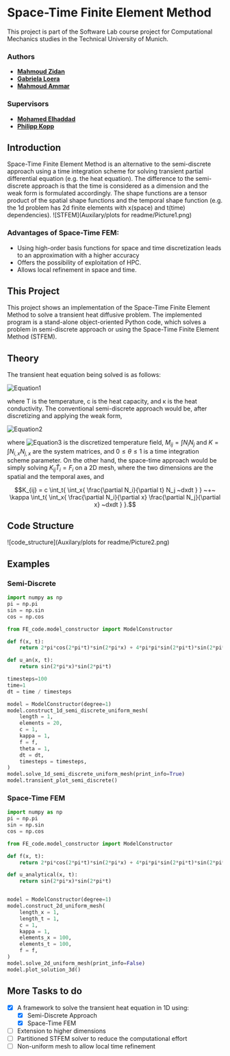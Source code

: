 # Space-Time Finite Element Method
This project is part of the Software Lab course project for Computational
Mechanics studies in the Technical University of Munich.

### Authors
* **[Mahmoud Zidan](https://gitlab.lrz.de/ga53zaf)**
* **[Gabriela Loera](https://gitlab.lrz.de/ga86zax)**
* **[Mahmoud Ammar](https://github.com/MahmoudAmmar-96)**

### Supervisors
* **[Mohamed Elhaddad](https://gitlab.lrz.de/ga73gix)**
* **[Philipp Kopp](https://gitlab.lrz.de/ga49sos)**

## Introduction
Space-Time Finite Element Method is an alternative to the semi-discrete
approach using a time integration scheme for solving transient partial
differential equation (e.g. the heat equation). The difference to the semi-discrete
approach is that the time is considered as a dimension and the weak form
is formulated accordingly. The shape functions are a tensor product of the
spatial shape functions and the temporal shape function (e.g. the 1d problem
has 2d finite elements with x(space) and t(time) dependencies).
![STFEM](Auxilary/plots for readme/Picture1.png)

### Advantages of Space-Time FEM:
* Using high-order basis functions for space and time discretization leads to an approximation with a higher accuracy
* Offers the possibility of exploitation of HPC.
* Allows local refinement in space and time.

## This Project
This project shows an implementation of the Space-Time Finite Element Method to solve a transient heat diffusive problem. The implemented program is a stand-alone object-oriented Python code, which solves a problem in semi-discrete approach or using the Space-Time Finite Element Method (STFEM).

## Theory
The transient heat equation being solved is as follows:

![Equation1](https://latex.codecogs.com/svg.latex?\frac{\partial&space;T}{\partial&space;t}&space;-&space;\kappa&space;\frac{\partial^2&space;T}{\partial&space;x^2}&space;=&space;f(x,t))

where T is the temperature, c is the heat capacity, and κ is the heat conductivity. The conventional semi-discrete approach would be, after discretizing and applying the weak form,

![Equation2](https://latex.codecogs.com/svg.latex?\left(&space;\frac{c}{\Delta&space;t}&space;M_{ij}&space;&plus;&space;\theta&space;K_{ij}&space;\right)&space;\hat{T}_i^{k&plus;1}&space;=&space;\left(&space;\frac{c}{\Delta&space;t}&space;M_{ij}&space;-&space;(1-\theta)K_{ij}&space;\right)&space;\hat{T}_i^k&space;&plus;&space;(1&space;-&space;\theta)&space;f_i^k&space;&plus;&space;\theta&space;f_i^{k&plus;1},)

where ![Equation3](https://latex.codecogs.com/svg.latex?T^k&space;=&space;\sum^{dofs}{N_i&space;\hat{T}_i^k}) is the discretized temperature field, $`M_{ij}=\int{N_i N_j}`$ and $`K=\int{N_{i,x} N_{j,x}}`$ are the system matrices, and $`0 \leq \theta \leq 1`$ is a time integration scheme parameter. On the other hand, the space-time approach would be simply solving $`K_{ij} \hat{T}_i = F_i`$ on a 2D mesh, where the two dimensions are the spatial and the temporal axes, and
```math
K_{ij} = c \int_t{ \int_x{ \frac{\partial N_i}{\partial t} N_j ~dxdt } } ~+~ \kappa \int_t{ \int_x{ \frac{\partial N_i}{\partial x} \frac{\partial N_j}{\partial x} ~dxdt } }.
```

## Code Structure
![code_structure](Auxilary/plots for readme/Picture2.png)

## Examples
### Semi-Discrete
```python
import numpy as np
pi = np.pi
sin = np.sin
cos = np.cos

from FE_code.model_constructor import ModelConstructor

def f(x, t):
    return 2*pi*cos(2*pi*t)*sin(2*pi*x) + 4*pi*pi*sin(2*pi*t)*sin(2*pi*x)

def u_an(x, t):
    return sin(2*pi*x)*sin(2*pi*t)

timesteps=100
time=1
dt = time / timesteps

model = ModelConstructor(degree=1)
model.construct_1d_semi_discrete_uniform_mesh(
    length = 1,
    elements = 20,
    c = 1,
    kappa = 1,
    f = f,
    theta = 1,
    dt = dt,
    timesteps = timesteps,
)
model.solve_1d_semi_discrete_uniform_mesh(print_info=True)
model.transient_plot_semi_discrete()
```

### Space-Time FEM
```python
import numpy as np
pi = np.pi
sin = np.sin
cos = np.cos

from FE_code.model_constructor import ModelConstructor

def f(x, t):
    return 2*pi*cos(2*pi*t)*sin(2*pi*x) + 4*pi*pi*sin(2*pi*t)*sin(2*pi*x)

def u_analytical(x, t):
    return sin(2*pi*x)*sin(2*pi*t)


model = ModelConstructor(degree=1)
model.construct_2d_uniform_mesh(
    length_x = 1,
    length_t = 1,
    c = 1,
    kappa = 1,
    elements_x = 100,
    elements_t = 100,
    f = f,
)
model.solve_2d_uniform_mesh(print_info=False)
model.plot_solution_3d()
```

## More Tasks to do
* [x] A framework to solve the transient heat equation in 1D using:
    * [x] Semi-Discrete Approach
    * [x] Space-Time FEM
* [ ] Extension to higher dimensions
* [ ] Partitioned STFEM solver to reduce the computational effort
* [ ] Non-uniform mesh to allow local time refinement
